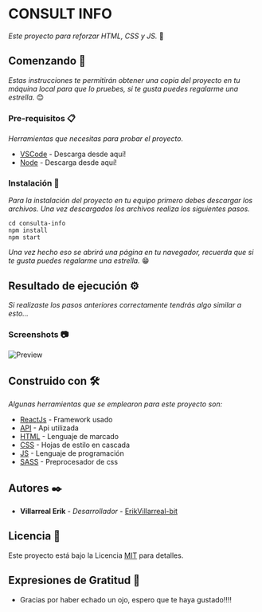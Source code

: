 # CONSULT INFO

_Este proyecto para reforzar HTML, CSS y JS._ 🧠

## Comenzando 🚀

_Estas instrucciones te permitirán obtener una copia del proyecto en tu máquina local para que lo pruebes, si te gusta puedes regalarme una estrella._ 😊

### Pre-requisitos 📋

_Herramientas que necesitas para probar el proyecto._

* [VSCode](https://code.visualstudio.com/download) - Descarga desde aquí!
* [Node](https://nodejs.org/es/download/) - Descarga desde aquí!

### Instalación 🔧

_Para la instalación del proyecto en tu equipo primero debes descargar los archivos. Una vez descargados los archivos realiza los siguientes pasos._

```
cd consulta-info
npm install
npm start
```

_Una vez hecho eso se abrirá una página en tu navegador, recuerda que si te gusta puedes regalarme una estrella._ 😁


## Resultado de ejecución ⚙️

_Si realizaste los pasos anteriores correctamente tendrás algo similar a esto..._

### Screenshots 📷
![Preview](https://user-images.githubusercontent.com/61395827/102178189-9c059880-3e6a-11eb-8fcb-2703809a4c00.PNG)

## Construido con 🛠️

_Algunas herramientas que se emplearon para este proyecto son:_

* [ReactJs](https://es.reactjs.org/docs/getting-started.html) - Framework usado
* [API](https://pokeapi.co/api/v2/pokemon/1) - Api utilizada
* [HTML](https://developer.mozilla.org/es/docs/Web/HTML) - Lenguaje de marcado
* [CSS](https://developer.mozilla.org/es/docs/Web/CSS) - Hojas de estilo en cascada
* [JS](https://developer.mozilla.org/es/docs/Learn/JavaScript) - Lenguaje de programación
* [SASS](https://sass-lang.com/documentation) - Preprocesador de css

## Autores ✒️

* **Villarreal Erik** - *Desarrollador* - [ErikVillarreal-bit](https://github.com/ErikVillarreal-bit)

## Licencia 📄

Este proyecto está bajo la Licencia [MIT](https://es.wikipedia.org/wiki/Licencia_MIT#Caracter%C3%ADsticas_y_usos_de_esta_licencia) para detalles.

## Expresiones de Gratitud 🎁

* Gracias por haber echado un ojo, espero que te haya gustado!!!!
